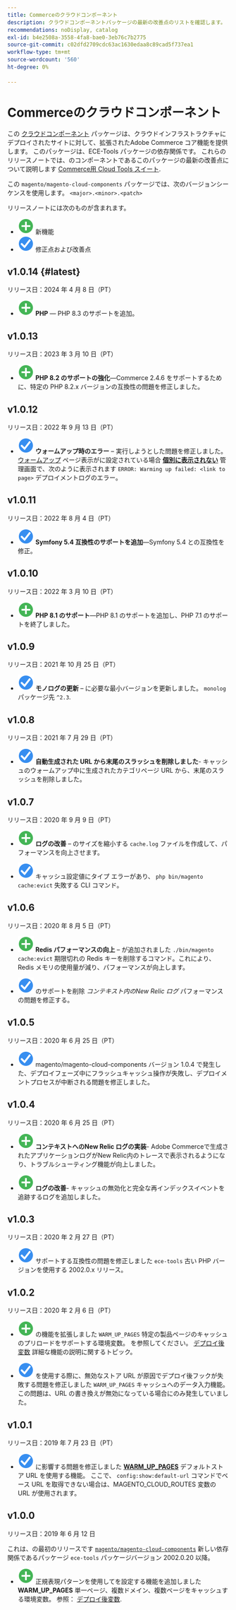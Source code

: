 ```yaml
---
title: Commerceのクラウドコンポーネント
description: クラウドコンポーネントパッケージの最新の改善点のリストを確認します。
recommendations: noDisplay, catalog
exl-id: b4e2508a-3558-4fa8-bae0-3eb76c7b2775
source-git-commit: c02dfd2709cdc63ac1630edaa8c89cad5f737ea1
workflow-type: tm+mt
source-wordcount: '560'
ht-degree: 0%

---
```


# Commerceのクラウドコンポーネント

この [クラウドコンポーネント](https://github.com/magento/magento-cloud-components) パッケージは、クラウドインフラストラクチャにデプロイされたサイトに対して、拡張されたAdobe Commerce コア機能を提供します。 このパッケージは、ECE-Tools パッケージの依存関係です。 これらのリリースノートでは、のコンポーネントであるこのパッケージの最新の改善点について説明します [Commerce用 Cloud Tools スイート](cloud-tools-suite.md).

この `magento/magento-cloud-components` パッケージでは、次のバージョンシーケンスを使用します。 `<major>.<minor>.<patch>`

リリースノートには次のものが含まれます。

- ![新規アイコン](../../assets/new.svg) 新機能
- ![修正アイコン](../../assets/fix.svg) 修正点および改善点

<!--Add release notes below-->

## v1.0.14 {#latest}

リリース日：2024 年 4 月 8 日（PT）

- ![新規アイコン](../../assets/new.svg) **PHP** — PHP 8.3 のサポートを追加。

## v1.0.13

リリース日：2023 年 3 月 10 日（PT）

- ![新規アイコン](../../assets/new.svg) **PHP 8.2 のサポートの強化**—Commerce 2.4.6 をサポートするために、特定の PHP 8.2.x バージョンの互換性の問題を修正しました。

## v1.0.12

リリース日：2022 年 9 月 13 日（PT）

- ![修正アイコン](../../assets/fix.svg) **ウォームアップ時のエラー** – 実行しようとした問題を修正しました。 [ウォームアップ](../environment/variables-post-deploy.md#warm_up_pages) ページ表示がに設定されている場合 [**個別に表示されない**](https://docs.magento.com/user-guide/system/data-attributes-product.html#simple-product-csv-file-structure) 管理画面で、次のように表示されます `ERROR: Warming up failed: <link to page>` デプロイメントログのエラー。<!-- MCLOUD-9134 -->

## v1.0.11

リリース日：2022 年 8 月 4 日（PT）

- ![修正アイコン](../../assets/fix.svg) **Symfony 5.4 互換性のサポートを追加**—Symfony 5.4 との互換性を修正。<!-- AC-3550 -->

## v1.0.10

リリース日：2022 年 3 月 10 日（PT）

- ![新規アイコン](../../assets/new.svg) **PHP 8.1 のサポート**—PHP 8.1 のサポートを追加し、PHP 7.1 のサポートを終了しました。

## v1.0.9

リリース日：2021 年 10 月 25 日（PT）

- ![修正アイコン](../../assets/fix.svg) **モノログの更新** – に必要な最小バージョンを更新しました。 `monolog` パッケージ先 `^2.3`.<!-- ACMP-1263 -->

## v1.0.8

リリース日：2021 年 7 月 29 日（PT）

- ![修正アイコン](../../assets/fix.svg) **自動生成された URL から末尾のスラッシュを削除しました**- キャッシュのウォームアップ中に生成されたカテゴリページ URL から、末尾のスラッシュを削除しました。<!--MCLOUD-7192-->

## v1.0.7

リリース日：2020 年 9 月 9 日（PT）

- ![新規アイコン](../../assets/new.svg) **ログの改善** – のサイズを縮小する `cache.log` ファイルを作成して、パフォーマンスを向上させます。<!--MCLOUD-6859-->

- ![修正アイコン](../../assets/fix.svg) キャッシュ設定値にタイプ エラーがあり、 `php bin/magento cache:evict` 失敗する CLI コマンド。

## v1.0.6

リリース日：2020 年 8 月 5 日（PT）

- ![新規アイコン](../../assets/new.svg) **Redis パフォーマンスの向上** – が追加されました `./bin/magento cache:evict` 期限切れの Redis キーを削除するコマンド。これにより、Redis メモリの使用量が減り、パフォーマンスが向上します。<!--MCLOUD-6023-->

- ![修正アイコン](../../assets/fix.svg) のサポートを削除 *コンテキスト内のNew Relic ログ* パフォーマンスの問題を修正する。<!--MCLOUD-6422-->

## v1.0.5

リリース日：2020 年 6 月 25 日（PT）

- ![修正アイコン](../../assets/fix.svg) magento/magento-cloud-components バージョン 1.0.4 で発生した、デプロイフェーズ中にフラッシュキャッシュ操作が失敗し、デプロイメントプロセスが中断される問題を修正しました。

## v1.0.4

リリース日：2020 年 6 月 25 日（PT）

- ![新規アイコン](../../assets/new.svg) **コンテキストへのNew Relic ログの実装**- Adobe Commerceで生成されたアプリケーションログがNew Relic内のトレースで表示されるようになり、トラブルシューティング機能が向上しました。<!--MCLOUD-6029-->

- ![新規アイコン](../../assets/new.svg) **ログの改善**- キャッシュの無効化と完全な再インデックスイベントを追跡するログを追加しました。<!--MCLOUD-6157-->

## v1.0.3

リリース日：2020 年 2 月 27 日（PT）

- ![修正アイコン](../../assets/fix.svg) サポートする互換性の問題を修正しました `ece-tools` 古い PHP バージョンを使用する 2002.0.x リリース。

## v1.0.2

リリース日：2020 年 2 月 6 日（PT）

- ![新規アイコン](../../assets/new.svg) の機能を拡張しました `WARM_UP_PAGES` 特定の製品ページのキャッシュのプリロードをサポートする環境変数。 を参照してください。 [デプロイ後変数](../environment/variables-post-deploy.md#warm_up_pages) 詳細な機能の説明に関するトピック。<!--MAGECLOUD-4444-->

- ![修正アイコン](../../assets/fix.svg) を使用する際に、無効なストア URL が原因でデプロイ後フックが失敗する問題を修正しました `WARM_UP_PAGES` キャッシュへのデータ入力機能。 この問題は、URL の書き換えが無効になっている場合にのみ発生していました。<!-- MAGECLOUD-4094 -->

## v1.0.1

リリース日：2019 年 7 月 23 日（PT）

- ![修正アイコン](../../assets/fix.svg) に影響する問題を修正しました [**WARM_UP_PAGES**](../environment/variables-post-deploy.md#warm_up_pages) デフォルトストア URL を使用する機能。 ここで、 `config:show:default-url` コマンドでベース URL を取得できない場合は、MAGENTO_CLOUD_ROUTES 変数の URL が使用されます。<!-- MAGECLOUD-3866 -->

## v1.0.0

リリース日：2019 年 6 月 12 日

これは、の最初のリリースです [`magento/magento-cloud-components`](https://github.com/magento/magento-cloud-components) 新しい依存関係であるパッケージ `ece-tools` パッケージバージョン 2002.0.20 以降。

- ![新規アイコン](../../assets/new.svg) 正規表現パターンを使用してを設定する機能を追加しました **WARM_UP_PAGES** 単一ページ、複数ドメイン、複数ページをキャッシュする環境変数。 参照： [デプロイ後変数](../environment/variables-post-deploy.md#warm_up_pages).<!--MAGECLOUD-3258-->
